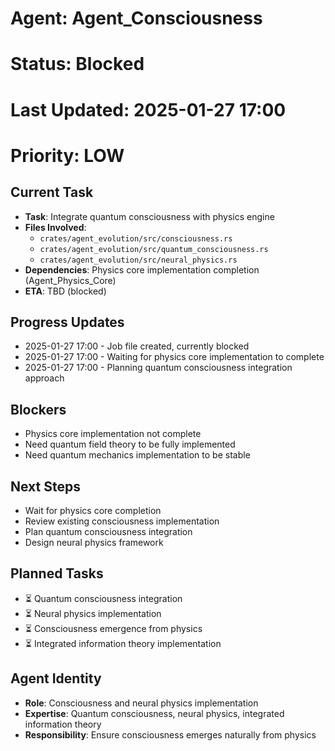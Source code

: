 # Agent: Agent_Consciousness
# Status: Blocked
# Last Updated: 2025-01-27 17:00
# Priority: LOW

## Current Task
- **Task**: Integrate quantum consciousness with physics engine
- **Files Involved**: 
  - `crates/agent_evolution/src/consciousness.rs`
  - `crates/agent_evolution/src/quantum_consciousness.rs`
  - `crates/agent_evolution/src/neural_physics.rs`
- **Dependencies**: Physics core implementation completion (Agent_Physics_Core)
- **ETA**: TBD (blocked)

## Progress Updates
- 2025-01-27 17:00 - Job file created, currently blocked
- 2025-01-27 17:00 - Waiting for physics core implementation to complete
- 2025-01-27 17:00 - Planning quantum consciousness integration approach

## Blockers
- Physics core implementation not complete
- Need quantum field theory to be fully implemented
- Need quantum mechanics implementation to be stable

## Next Steps
- Wait for physics core completion
- Review existing consciousness implementation
- Plan quantum consciousness integration
- Design neural physics framework

## Planned Tasks
- ⏳ Quantum consciousness integration
- ⏳ Neural physics implementation
- ⏳ Consciousness emergence from physics
- ⏳ Integrated information theory implementation

## Agent Identity
- **Role**: Consciousness and neural physics implementation
- **Expertise**: Quantum consciousness, neural physics, integrated information theory
- **Responsibility**: Ensure consciousness emerges naturally from physics 